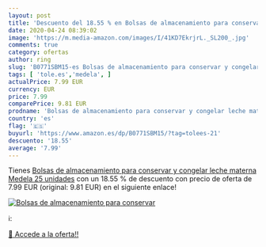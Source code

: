 ```yaml
---
layout: post
title: 'Descuento del 18.55 % en Bolsas de almacenamiento para conservar '
date: 2020-04-24 08:39:02
image: 'https://m.media-amazon.com/images/I/41KD7EkrjrL._SL200_.jpg'
comments: true
category: ofertas
author: ring
slug: 'B0771SBM15-es Bolsas de almacenamiento para conservar y congelar leche...'
tags: [ 'tole.es','medela', ]
actualPrice: 7.99 EUR
currency: EUR
price: 7.99
comparePrice: 9.81 EUR
prodname: 'Bolsas de almacenamiento para conservar y congelar leche materna Medela  25 unidades'
country: 'es'
flag: '🇪🇸'
buyurl: 'https://www.amazon.es/dp/B0771SBM15/?tag=tolees-21'
descuento: '18.55'
average: '7.99'
---
```


Tienes [Bolsas de almacenamiento para conservar y congelar leche materna Medela  25 unidades](https://www.amazon.es/dp/B0771SBM15/?tag=tolees-21) con un 18.55 % de descuento con precio de oferta de 7.99 EUR (original: 9.81 EUR) en el siguiente enlace!

[![Bolsas de almacenamiento para conservar ](https://m.media-amazon.com/images/I/41KD7EkrjrL._SL200_.jpg)](https://www.amazon.es/dp/B0771SBM15/?tag=tolees-21)

ℹ️:


[🛒 Accede a la oferta!!](https://www.amazon.es/dp/B0771SBM15/?tag=tolees-21)
